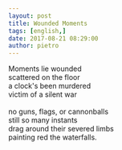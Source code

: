 ```yaml
---
layout: post
title: Wounded Moments
tags: [english,]
date: 2017-08-21 08:29:00
author: pietro
---
```

Moments lie wounded<br/>scattered on the floor<br/>a clock's been murdered<br/>victim of a silent war<br/><br/>no guns, flags, or cannonballs<br/>still so many instants<br/>drag around their severed limbs<br/>painting red the waterfalls.
